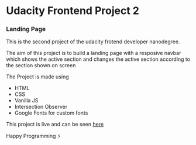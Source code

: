 # Udacity Frontend Project 2

### Landing Page

This is the second project of the udacity frotend developer nanodegree.

The aim of this project is to build a landing page with a resposive navbar which shows the active section and changes the active section according to the section shown on screen

The Project is made using
- HTML
- CSS
- Vanilla JS
- Intersection Observer
- Google Fonts for custom fonts

This project is live and can be seen [here](https://daggron.github.io/landing)

Happy Programming :zap:
